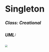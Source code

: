 # Singleton

##### Class: Creational

##### UML:

<img src="D:\Users\Camilo\GitHubD\design-patterns-gof\singleton\singleton-uml.jpg" style="zoom: 50%;" />

